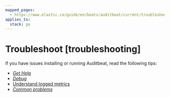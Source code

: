 ```yaml
---
mapped_pages:
  - https://www.elastic.co/guide/en/beats/auditbeat/current/troubleshooting.html
applies_to:
  stack: ga
---
```


# Troubleshoot [troubleshooting]

If you have issues installing or running Auditbeat, read the following tips:

* [*Get Help*](/reference/auditbeat/getting-help.md)
* [*Debug*](/reference/auditbeat/enable-auditbeat-debugging.md)
* [Understand logged metrics](/reference/auditbeat/understand-auditbeat-logs.md)
* [*Common problems*](/reference/auditbeat/faq.md)

